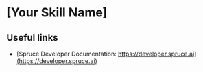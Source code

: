 # [Your Skill Name]

## Useful links
* [Spruce Developer Documentation: https://developer.spruce.ai](https://developer.spruce.ai)
